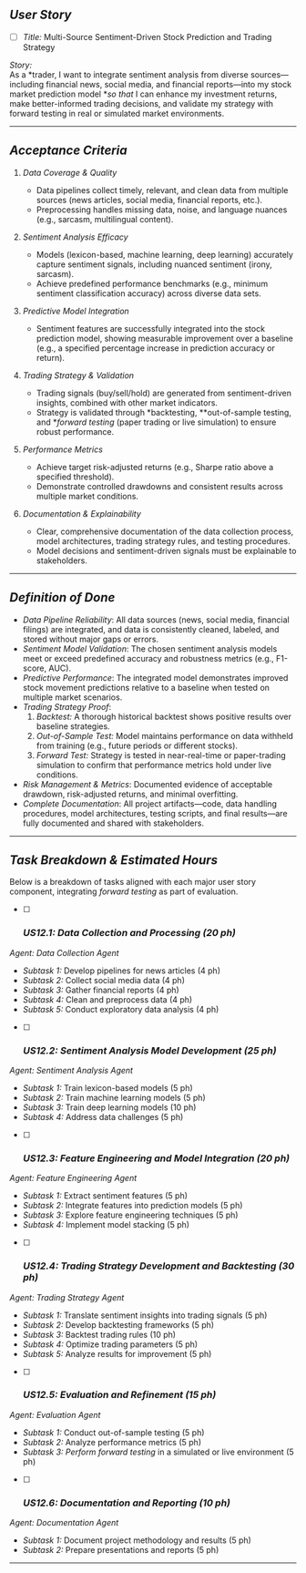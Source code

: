 
## *User Story*

-[ ] *Title:* Multi-Source Sentiment-Driven Stock Prediction and Trading Strategy

*Story:*  
As a *trader, I want to integrate sentiment analysis from diverse sources—including financial news, social media, and financial reports—into my stock market prediction model **so that* I can enhance my investment returns, make better-informed trading decisions, and validate my strategy with forward testing in real or simulated market environments.

---

## *Acceptance Criteria*

1. *Data Coverage & Quality*  
   - Data pipelines collect timely, relevant, and clean data from multiple sources (news articles, social media, financial reports, etc.).  
   - Preprocessing handles missing data, noise, and language nuances (e.g., sarcasm, multilingual content).

2. *Sentiment Analysis Efficacy*  
   - Models (lexicon-based, machine learning, deep learning) accurately capture sentiment signals, including nuanced sentiment (irony, sarcasm).  
   - Achieve predefined performance benchmarks (e.g., minimum sentiment classification accuracy) across diverse data sets.

3. *Predictive Model Integration*  
   - Sentiment features are successfully integrated into the stock prediction model, showing measurable improvement over a baseline (e.g., a specified percentage increase in prediction accuracy or return).

4. *Trading Strategy & Validation*  
   - Trading signals (buy/sell/hold) are generated from sentiment-driven insights, combined with other market indicators.  
   - Strategy is validated through *backtesting, **out-of-sample testing, and **forward testing* (paper trading or live simulation) to ensure robust performance.

5. *Performance Metrics*  
   - Achieve target risk-adjusted returns (e.g., Sharpe ratio above a specified threshold).  
   - Demonstrate controlled drawdowns and consistent results across multiple market conditions.

6. *Documentation & Explainability*  
   - Clear, comprehensive documentation of the data collection process, model architectures, trading strategy rules, and testing procedures.  
   - Model decisions and sentiment-driven signals must be explainable to stakeholders.

---

## *Definition of Done*

- *Data Pipeline Reliability*: All data sources (news, social media, financial filings) are integrated, and data is consistently cleaned, labeled, and stored without major gaps or errors.  
- *Sentiment Model Validation*: The chosen sentiment analysis models meet or exceed predefined accuracy and robustness metrics (e.g., F1-score, AUC).  
- *Predictive Performance*: The integrated model demonstrates improved stock movement predictions relative to a baseline when tested on multiple market scenarios.  
- *Trading Strategy Proof*:  
  1. *Backtest:* A thorough historical backtest shows positive results over baseline strategies.  
  2. *Out-of-Sample Test:* Model maintains performance on data withheld from training (e.g., future periods or different stocks).  
  3. *Forward Test:* Strategy is tested in near-real-time or paper-trading simulation to confirm that performance metrics hold under live conditions.  
- *Risk Management & Metrics*: Documented evidence of acceptable drawdown, risk-adjusted returns, and minimal overfitting.  
- *Complete Documentation*: All project artifacts—code, data handling procedures, model architectures, testing scripts, and final results—are fully documented and shared with stakeholders.

---

## *Task Breakdown & Estimated Hours*

Below is a breakdown of tasks aligned with each major user story component, integrating *forward testing* as part of evaluation.

-[ ] ### *US12.1: Data Collection and Processing (20 ph)*
*Agent: Data Collection Agent*  
- *Subtask 1:* Develop pipelines for news articles (4 ph)  
- *Subtask 2:* Collect social media data (4 ph)  
- *Subtask 3:* Gather financial reports (4 ph)  
- *Subtask 4:* Clean and preprocess data (4 ph)  
- *Subtask 5:* Conduct exploratory data analysis (4 ph)  

-[ ] ### *US12.2: Sentiment Analysis Model Development (25 ph)*
*Agent: Sentiment Analysis Agent*  
- *Subtask 1:* Train lexicon-based models (5 ph)  
- *Subtask 2:* Train machine learning models (5 ph)  
- *Subtask 3:* Train deep learning models (10 ph)  
- *Subtask 4:* Address data challenges (5 ph)  

-[ ] ### *US12.3: Feature Engineering and Model Integration (20 ph)*
*Agent: Feature Engineering Agent*  
- *Subtask 1:* Extract sentiment features (5 ph)  
- *Subtask 2:* Integrate features into prediction models (5 ph)  
- *Subtask 3:* Explore feature engineering techniques (5 ph)  
- *Subtask 4:* Implement model stacking (5 ph)  

-[ ] ### *US12.4: Trading Strategy Development and Backtesting (30 ph)*
*Agent: Trading Strategy Agent*  
- *Subtask 1:* Translate sentiment insights into trading signals (5 ph)  
- *Subtask 2:* Develop backtesting frameworks (5 ph)  
- *Subtask 3:* Backtest trading rules (10 ph)  
- *Subtask 4:* Optimize trading parameters (5 ph)  
- *Subtask 5:* Analyze results for improvement (5 ph)  

-[ ] ### *US12.5: Evaluation and Refinement (15 ph)*
*Agent: Evaluation Agent*  
- *Subtask 1:* Conduct out-of-sample testing (5 ph)  
- *Subtask 2:* Analyze performance metrics (5 ph)  
- *Subtask 3:* *Perform forward testing* in a simulated or live environment (5 ph)  
  

-[ ] ### *US12.6: Documentation and Reporting (10 ph)*
*Agent: Documentation Agent*  
- *Subtask 1:* Document project methodology and results (5 ph)  
- *Subtask 2:* Prepare presentations and reports (5 ph)  
---
